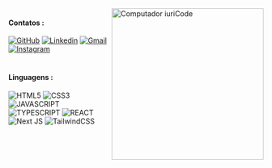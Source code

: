 <img src="https://raw.githubusercontent.com/MicaelliMedeiros/micaellimedeiros/master/image/computer-illustration.png" width="300px" width="600px" width="100px" align="right" alt="Computador iuriCode">

#### Contatos :
 
[![GitHub](https://img.shields.io/badge/Github-100000?style=for-the-badge&logo=github&logoColor=white)](https://github.com/ArkcV)
[![Linkedin](https://img.shields.io/badge/-Linkedin-0e76a8?style=for-the-badge&logo=Linkedin&logoColor=white)](https://www.linkedin.com/in/marquesz/)
[![Gmail](https://img.shields.io/badge/-Gmail-FF0000?style=for-the-badge&labelColor=FF0000&logo=gmail&logoColor=white)](mailto:Andriel.dev.1@gmail.com?subject=[GitHub]%20Acabei%20de%20ver%20o%20seu%20GitHub)
[![Instagram](https://img.shields.io/badge/instagram-E4405F.svg?style=for-the-badge&logo=instagram&logoColor=white)](https://www.instagram.com/Andriel_Marquesz/)
</p>  


#

<p align="left">
 
 #### Linguagens : 

![HTML5](https://img.shields.io/badge/HTML5-E34F26?style=for-the-badge&logo=html5&logoColor=white)
![CSS3](https://img.shields.io/badge/CSS3-1572B6?style=for-the-badge&logo=css3&logoColor=white)
![JAVASCRIPT](https://img.shields.io/badge/JavaScript-FFC000?style=for-the-badge&logo=javascript&logoColor=black)
![TYPESCRIPT](https://img.shields.io/badge/TypeScript-007ACC?style=for-the-badge&logo=typescript&logoColor=white)
![REACT](https://img.shields.io/badge/React-20232A?style=for-the-badge&logo=react&logoColor=61DAFB0)
![Next JS](https://img.shields.io/badge/Next-black?style=for-the-badge&logo=next.js&logoColor=white)
![TailwindCSS](https://img.shields.io/badge/tailwindcss-%2338B2AC.svg?style=for-the-badge&logo=tailwind-css&logoColor=white)


 </p>
 
